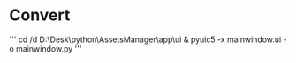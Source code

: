 

# Convert
'''
cd /d D:\Desk\python\AssetsManager\app\ui & pyuic5 -x mainwindow.ui -o mainwindow.py
'''
